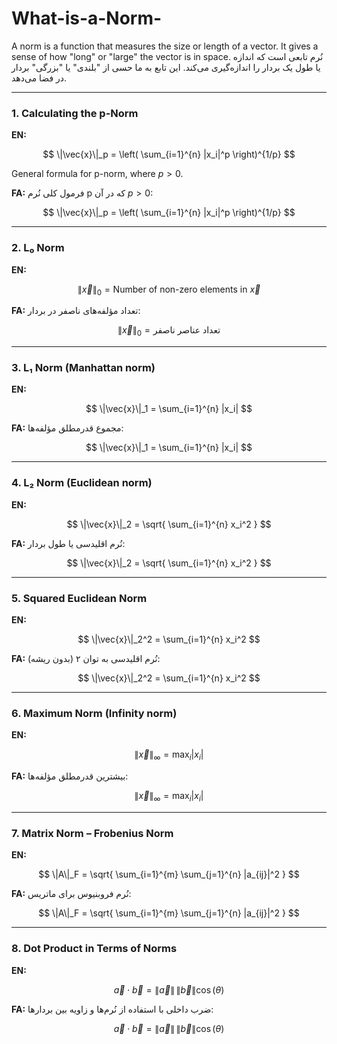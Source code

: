 # What-is-a-Norm-
A norm is a function that measures the size or length of a vector. It gives a sense of how "long" or "large" the vector is in space.
نُرم تابعی است که اندازه یا طول یک بردار را اندازه‌گیری می‌کند. این تابع به ما حسی از "بلندی" یا "بزرگی" بردار در فضا می‌دهد.


---

### 1. **Calculating the p-Norm**

**EN:**

$$
\|\vec{x}\|_p = \left( \sum_{i=1}^{n} |x_i|^p \right)^{1/p}
$$

General formula for p-norm, where $p > 0$.

**FA:**
فرمول کلی نُرم p که در آن $p > 0$:

$$
\|\vec{x}\|_p = \left( \sum_{i=1}^{n} |x_i|^p \right)^{1/p}
$$

---

### 2. **L₀ Norm**

**EN:**

$$
\|\vec{x}\|_0 = \text{Number of non-zero elements in } \vec{x}
$$

**FA:**
تعداد مؤلفه‌های ناصفر در بردار:

$$
\|\vec{x}\|_0 = \text{تعداد عناصر ناصفر}
$$

---

### 3. **L₁ Norm (Manhattan norm)**

**EN:**

$$
\|\vec{x}\|_1 = \sum_{i=1}^{n} |x_i|
$$

**FA:**
مجموع قدرمطلق مؤلفه‌ها:

$$
\|\vec{x}\|_1 = \sum_{i=1}^{n} |x_i|
$$

---

### 4. **L₂ Norm (Euclidean norm)**

**EN:**

$$
\|\vec{x}\|_2 = \sqrt{ \sum_{i=1}^{n} x_i^2 }
$$

**FA:**
نُرم اقلیدسی یا طول بردار:

$$
\|\vec{x}\|_2 = \sqrt{ \sum_{i=1}^{n} x_i^2 }
$$

---

### 5. **Squared Euclidean Norm**

**EN:**

$$
\|\vec{x}\|_2^2 = \sum_{i=1}^{n} x_i^2
$$

**FA:**
نُرم اقلیدسی به توان ۲ (بدون ریشه):

$$
\|\vec{x}\|_2^2 = \sum_{i=1}^{n} x_i^2
$$

---

### 6. **Maximum Norm (Infinity norm)**

**EN:**

$$
\|\vec{x}\|_\infty = \max_{i} |x_i|
$$

**FA:**
بیشترین قدرمطلق مؤلفه‌ها:

$$
\|\vec{x}\|_\infty = \max_{i} |x_i|
$$

---

### 7. **Matrix Norm – Frobenius Norm**

**EN:**

$$
\|A\|_F = \sqrt{ \sum_{i=1}^{m} \sum_{j=1}^{n} |a_{ij}|^2 }
$$

**FA:**
نُرم فروبنیوس برای ماتریس:

$$
\|A\|_F = \sqrt{ \sum_{i=1}^{m} \sum_{j=1}^{n} |a_{ij}|^2 }
$$

---

### 8. **Dot Product in Terms of Norms**

**EN:**

$$
\vec{a} \cdot \vec{b} = \|\vec{a}\| \, \|\vec{b}\| \cos(\theta)
$$

**FA:**
ضرب داخلی با استفاده از نُرم‌ها و زاویه بین بردارها:

$$
\vec{a} \cdot \vec{b} = \|\vec{a}\| \, \|\vec{b}\| \cos(\theta)
$$


